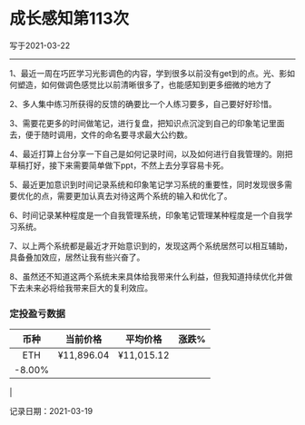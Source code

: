 # 成长感知第113次

写于2021-03-22

-----

1、最近一周在巧匠学习光影调色的内容，学到很多以前没有get到的点。光、影如何塑造，如何做调色感觉比以前清晰很多了，也能感知到更多细微的地方了

2、多人集中练习所获得的反馈的确要比一个人练习要多，自己要好好珍惜。

3、需要花更多的时间做笔记，进行复盘，把知识点沉淀到自己的印象笔记里面去，便于随时调用，文件的命名要寻求最大公约数。

4、最近打算上台分享一下自己是如何记录时间，以及如何进行自我管理的。刚把草稿打好，接下来需要简单做下ppt，不然上去分享容易卡死。

5、最近更加意识到时间记录系统和印象笔记学习系统的重要性，同时发现很多需要优化的点，需要更加认真去对待这两个系统的输入和优化了。

6、时间记录某种程度是一个自我管理系统，印象笔记管理某种程度是一个自我学习系统。

7、以上两个系统都是最近才开始意识到的，发现这两个系统居然可以相互辅助，具备叠加效应，居然让我有些兴奋了。

8、虽然还不知道这两个系统未来具体给我带来什么利益，但我知道持续优化并做下去未来必将给我带来巨大的复利效应。

### 定投盈亏数据

| 币种 | 当前价格 | 平均价格 |  涨跌%  |  
| :--: | :----------: | :----------: | :-----: |
| ETH  |  ¥11,896.04 |   ¥11,015.12 | -8.00% | 

记录日期：2021-03-19